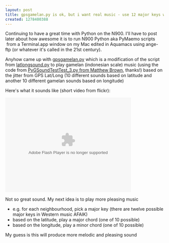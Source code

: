 ```yaml
---
layout: post
title: gpsgamelan.py is ok, but i want real music - use 12 major keys with 10 chords
created: 1278400388
---
```

<p>Continuing to have a great time with Python on the N900. I'll have to post later about how awesome it is to run N900 Python aka PyMaemo scripts &nbsp;from a Terminal.app window on my Mac edited in Aquamacs using ange-ftp (or whatever it's called in the 21st century).</p><p>Anyhow came up with <a href="http://gist.github.com/463996">gpsgamelan.py</a> which is a modification of the script from <a href="http://rolandtanglao.com/archives/2010/07/02/random-gps-driven-sounds-n900-python">latlongsound.py</a> to play gamelan (indonesian scale) music (using the code from <a href="http://www.pygame.org/project-PygSoundTestTest-1453-2593.html">PyGSoundTestTest_3.py from Matthew Brown</a>, thanks!) based on the jitter from GPS Lat/Long (10 different sounds based on latitude and another 10 different gamelan sounds based on longitude)</p><p>Here's what it sounds like (short video from flickr):</p> <p><object classid="clsid:D27CDB6E-AE6D-11cf-96B8-444553540000" width="400" height="300" type="application/x-shockwave-flash" data="http://www.flickr.com/apps/video/stewart.swf?v=71377"><param name="flashvars" value="intl_lang=en-us&amp;photo_secret=7ab3da72bc&amp;photo_id=4764398655"> <param name="movie" value="http://www.flickr.com/apps/video/stewart.swf?v=71377"> <param name="bgcolor" value="#000000"> <param name="allowFullScreen" value="true"><embed type="application/x-shockwave-flash" width="400" height="300" src="http://www.flickr.com/apps/video/stewart.swf?v=71377" bgcolor="#000000" allowfullscreen="true" flashvars="intl_lang=en-us&amp;photo_secret=7ab3da72bc&amp;photo_id=4764398655"></object></p><p>Not so great sound. My next idea is to play more pleasing music</p><ul><li>e.g. for each neighbourhood, pick a major key (there are twelve possible major keys in Western music AFAIK)</li><li>based on the latitude, play a major chord (one of 10 possible)</li><li>based on the longitude, play a minor chord (one of 10 possible)</li></ul><p>My guess is this will produce more melodic and pleasing sound</p>
